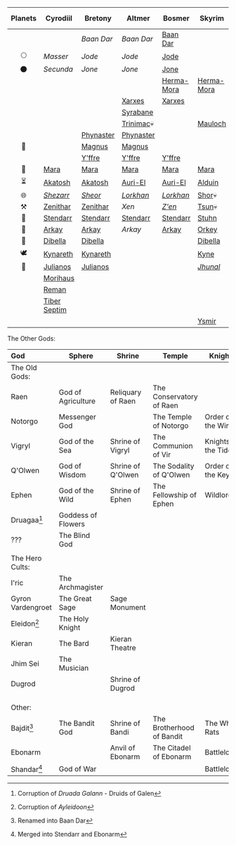 
| Planets | Cyrodiil                                                                | Bretony                                                            | Altmer                                                             | Bosmer                                                              | Skyrim                                                              | Ten Ancestors                                                    |
| :-----: | ----------------------------------------------------------------------- | ------------------------------------------------------------------ | ------------------------------------------------------------------ | ------------------------------------------------------------------- | ------------------------------------------------------------------- | ---------------------------------------------------------------- |
|         |                                                                         | *Baan Dar*                                                         | *Baan Dar*                                                         | [Baan Dar](Varieties%20of%20Faith%20in%20the%20Empire#^BaanDar)     |                                                                     |                                                                  |
|   🌕    | *Masser*                                                                | *Jode*                                                             | *Jode*                                                             | [Jode](Varieties%20of%20Faith%20in%20the%20Empire#^Jode)            |                                                                     |                                                                  |
|   🌑    | *Secunda*                                                               | *Jone*                                                             | *Jone*                                                             | [Jone](Varieties%20of%20Faith%20in%20the%20Empire#^Jone)            |                                                                     |                                                                  |
|         |                                                                         |                                                                    |                                                                    | [Herma-Mora](Varieties%20of%20Faith%20in%20the%20Empire#^HermaMora) | [Herma-Mora](Varieties%20of%20Faith%20in%20the%20Empire#^HermaMora) |                                                                  |
|         |                                                                         |                                                                    | [Xarxes](Varieties%20of%20Faith%20in%20the%20Empire#^Xarxes)       | [Xarxes](Varieties%20of%20Faith%20in%20the%20Empire#^Xarxes)        |                                                                     |                                                                  |
|         |                                                                         |                                                                    | [Syrabane](Varieties%20of%20Faith%20in%20the%20Empire#^Syrabane)   |                                                                     |                                                                     |                                                                  |
|         |                                                                         |                                                                    | [Trinimac](Varieties%20of%20Faith%20in%20the%20Empire#^Trinimac)💀 |                                                                     | [Mauloch](Varieties%20of%20Faith%20in%20the%20Empire#^Mauloch)      |                                                                  |
|         |                                                                         | [Phynaster](Varieties%20of%20Faith%20in%20the%20Empire#^Phynaster) | [Phynaster](Varieties%20of%20Faith%20in%20the%20Empire#^Phynaster) |                                                                     |                                                                     |                                                                  |
|   🔆    |                                                                         | [Magnus](Varieties%20of%20Faith%20in%20the%20Empire#^Magnus)       | [Magnus](Varieties%20of%20Faith%20in%20the%20Empire#^Magnus)       |                                                                     |                                                                     | [Magnus](Varieties%20of%20Faith%20in%20the%20Empire#^Magnus)     |
|         |                                                                         | [Y'ffre](Varieties%20of%20Faith%20in%20the%20Empire#^Yffre)        | [Y'ffre](Varieties%20of%20Faith%20in%20the%20Empire#^Yffre)        | [Y'ffre](Varieties%20of%20Faith%20in%20the%20Empire#^Yffre)         |                                                                     | [Y'ffre](Varieties%20of%20Faith%20in%20the%20Empire#^Yffre)      |
|   🎀    | [Mara](Varieties%20of%20Faith%20in%20the%20Empire#^Mara)                | [Mara](Varieties%20of%20Faith%20in%20the%20Empire#^Mara)           | [Mara](Varieties%20of%20Faith%20in%20the%20Empire#^Mara)           | [Mara](Varieties%20of%20Faith%20in%20the%20Empire#^Mara)            | [Mara](Varieties%20of%20Faith%20in%20the%20Empire#^Mara)            | [Mara](Varieties%20of%20Faith%20in%20the%20Empire#^Mara)         |
|    ⏳    | [Akatosh](Varieties%20of%20Faith%20in%20the%20Empire#^Akatosh)          | [Akatosh](Varieties%20of%20Faith%20in%20the%20Empire#^Akatosh)     | [Auri-El](Varieties%20of%20Faith%20in%20the%20Empire#^AuriEl)      | [Auri-El](Varieties%20of%20Faith%20in%20the%20Empire#^AuriEl)       | [Alduin](Varieties%20of%20Faith%20in%20the%20Empire#^Alduin)        | [Auri-El](Varieties%20of%20Faith%20in%20the%20Empire#^AuriEl)    |
|   🌐    | [*Shezarr*](Varieties%20of%20Faith%20in%20the%20Empire#^Shezarr)        | [*Sheor*](Varieties%20of%20Faith%20in%20the%20Empire#^Sheor)       | [*Lorkhan*](Varieties%20of%20Faith%20in%20the%20Empire#^Lorkhan)   | [*Lorkhan*](Varieties%20of%20Faith%20in%20the%20Empire#^Lorkhan)    | [Shor](Varieties%20of%20Faith%20in%20the%20Empire#^Shor)💀          |                                                                  |
|   ⚒️    | [Zenithar](Varieties%20of%20Faith%20in%20the%20Empire#^Zenithar)        | [Zenithar](Varieties%20of%20Faith%20in%20the%20Empire#^Zenithar)   | *Xen*                                                              | [*Z'en*](Varieties%20of%20Faith%20in%20the%20Empire#^Zen)           | [Tsun](Varieties%20of%20Faith%20in%20the%20Empire#^Tsun)💀          | [Zenithar](Varieties%20of%20Faith%20in%20the%20Empire#^Zenithar) |
|   🍷    | [Stendarr](Varieties%20of%20Faith%20in%20the%20Empire#^Stendarr)        | [Stendarr](Varieties%20of%20Faith%20in%20the%20Empire#^Stendarr)   | [Stendarr](Varieties%20of%20Faith%20in%20the%20Empire#^Stendarr)   | [Stendarr](Varieties%20of%20Faith%20in%20the%20Empire#^Stendarr)    | [Stuhn](Varieties%20of%20Faith%20in%20the%20Empire#^Stuhn)          | [Stendarr](Varieties%20of%20Faith%20in%20the%20Empire#^Stendarr) |
|   💫    | [Arkay](Varieties%20of%20Faith%20in%20the%20Empire#^Arkay)              | [Arkay](Varieties%20of%20Faith%20in%20the%20Empire#^Arkay)         | *Arkay*                                                            | [Arkay](Varieties%20of%20Faith%20in%20the%20Empire#^Arkay)          | [Orkey](Varieties%20of%20Faith%20in%20the%20Empire#^Orkey)          | [Arkay](Varieties%20of%20Faith%20in%20the%20Empire#^Arkay)       |
|   🌷    | [Dibella](Varieties%20of%20Faith%20in%20the%20Empire#^Dibella)          | [Dibella](Varieties%20of%20Faith%20in%20the%20Empire#^Dibella)     |                                                                    |                                                                     | [Dibella](Varieties%20of%20Faith%20in%20the%20Empire#^Dibella)      | [Dibella](Varieties%20of%20Faith%20in%20the%20Empire#^Dibella)   |
|   🕊️   | [Kynareth](Varieties%20of%20Faith%20in%20the%20Empire#^Kynareth)        | [Kynareth](Varieties%20of%20Faith%20in%20the%20Empire#^Kynareth)   |                                                                    |                                                                     | [Kyne](Varieties%20of%20Faith%20in%20the%20Empire#^Kyne)            | [Kynareth](Varieties%20of%20Faith%20in%20the%20Empire#^Kynareth) |
|   🔺    | [Julianos](Varieties%20of%20Faith%20in%20the%20Empire#^Julianos)        | [Julianos](Varieties%20of%20Faith%20in%20the%20Empire#^Julianos)   |                                                                    |                                                                     | [*Jhunal*](Varieties%20of%20Faith%20in%20the%20Empire#^Jhunal)      | [Julianos](Varieties%20of%20Faith%20in%20the%20Empire#^Julianos) |
|         | [Morihaus](Varieties%20of%20Faith%20in%20the%20Empire#^Morihaus)        |                                                                    |                                                                    |                                                                     |                                                                     |                                                                  |
|         | [Reman](Varieties%20of%20Faith%20in%20the%20Empire#^Reman)              |                                                                    |                                                                    |                                                                     |                                                                     |                                                                  |
|         | [Tiber Septim](Varieties%20of%20Faith%20in%20the%20Empire#^TiberSeptim) |                                                                    |                                                                    |                                                                     |                                                                     |                                                                  |
|         |                                                                         |                                                                    |                                                                    |                                                                     | [Ysmir](Varieties%20of%20Faith%20in%20the%20Empire#^Ysmir)          |                                                                  |

The Other Gods:

| God               | Sphere             | Shrine            | Temple                    | Knights             |
| :---------------- | ------------------ | ----------------- | ------------------------- | ------------------- |
| The Old Gods:     |                    |                   |                           |                     |
| Raen              | God of Agriculture | Reliquary of Raen | The Conservatory of Raen  |                     |
| Notorgo           | Messenger God      |                   | The Temple of Notorgo     | Order of the Wings  |
| Vigryl            | God of the Sea     | Shrine of Vigryl  | The Communion of Vir      | Knights of the Tide |
| Q'Olwen           | God of Wisdom      | Shrine of Q'Olwen | The Sodality of Q'Olwen   | Order of the Key    |
| Ephen             | God of the Wild    | Shrine of Ephen   | The Fellowship of Ephen   | Wildlords           |
| Druagaa[^2]       | Goddess of Flowers |                   |                           |                     |
| ???               | The Blind God      |                   |                           |                     |
|                   |                    |                   |                           |                     |
| The Hero Cults:   |                    |                   |                           |                     |
| I'ric             | The Archmagister   |                   |                           |                     |
| Gyron Vardengroet | The Great Sage     | Sage Monument     |                           |                     |
| Eleidon[^3]       | The Holy Knight    |                   |                           |                     |
| Kieran            | The Bard           | Kieran Theatre    |                           |                     |
| Jhim Sei          | The Musician       |                   |                           |                     |
| Dugrod            |                    | Shrine of Dugrod  |                           |                     |
|                   |                    |                   |                           |                     |
|                   |                    |                   |                           |                     |
|                   |                    |                   |                           |                     |
| Other:            |                    |                   |                           |                     |
| Bajdit[^4]        | The Bandit God     | Shrine of Bandi   | The Brotherhood of Bandit | The Wharf Rats      |
| Ebonarm           |                    | Anvil of Ebonarm  | The Citadel of Ebonarm    | Battlelords         |
| Shandar[^1]       | God of War         |                   |                           | Battlelords         |
[^1]: Merged into Stendarr and Ebonarm
[^2]: Corruption of *Druada Galann* - Druids of Galen
[^3]: Corruption of *Ayleidoon*
[^4]: Renamed into Baan Dar

